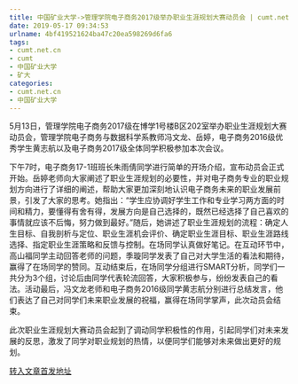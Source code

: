 ```yaml
---
title: 中国矿业大学->管理学院电子商务2017级举办职业生涯规划大赛动员会 | cumt.net.cn
date: 2019-05-17 09:34:53
urlname: 4bf419521624ba47c20ea598269d6fa6
tags: 
- cumt.net.cn
- cumt
- 中国矿业大学
- 矿大
categories:
- cumt.net.cn
- 中国矿业大学
---
```



5月13日，管理学院电子商务2017级在博学1号楼B区202室举办职业生涯规划大赛动员会，管理学院电子商务与数据科学系教师冯文龙、岳婷，电子商务2016级优秀学生黄志航以及电子商务2017级全体同学积极参加本次会议。

下午7时，电子商务17-1班班长朱雨倩同学进行简单的开场介绍，宣布动员会正式开始。岳婷老师向大家阐述了职业生涯规划的必要性，并对电子商务专业的职业规划方向进行了详细的阐述，帮助大家更加深刻地认识电子商务未来的职业发展前景，引发了大家的思考。她指出：“学生应协调好学生工作和专业学习两方面的时间和精力，要懂得有舍有得，发展方向是自己选择的，既然已经选择了自己喜欢的事情就应该不后悔，努力做到最好。”随后，她讲述了职业生涯规划的流程：确定人生目标、自我剖析与定位、职业生涯机会评价、确定职业生涯目标、职业生涯路线选择、指定职业生涯策略和反馈与控制。在场同学认真做好笔记。在互动环节中，高山福同学主动回答老师的问题，季璇同学发表了自己对大学生活的看法和期待，赢得了在场同学的赞同。互动结束后，在场同学分组进行SMART分析，同学们一共分为3个组，讨论后由同学代表轮流回答，大家积极参与，纷纷发表自己的看法。活动最后，冯文龙老师和电子商务2016级同学黄志航分别进行总结发言，他们表达了自己对同学们未来职业发展的祝福，赢得在场同学掌声，此次动员会结束。

此次职业生涯规划大赛动员会起到了调动同学积极性的作用，引起同学们对未来发展的反思，激发了同学对职业规划的热情，以便同学们能够对未来做出更好的规划。





[转入文章首发地址](http://xwzx.cumt.edu.cn/02/d0/c523a525008/page.htm)